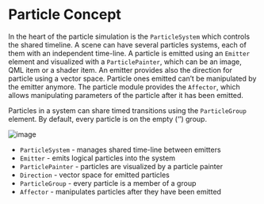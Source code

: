 # Particle Concept

In the heart of the particle simulation is the `ParticleSystem` which controls the shared timeline. A scene can have several particles systems, each of them with an independent time-line. A particle is emitted using an `Emitter` element and visualized with a `ParticlePainter`, which can be an image, QML item or a shader item.
An emitter provides also the direction for particle using a vector space. Particle ones emitted can’t be manipulated by the emitter anymore. The particle module provides the `Affector`, which allows manipulating parameters of the particle after it has been emitted.

Particles in a system can share timed transitions using the `ParticleGroup` element. By default, every particle is on the empty (‘’) group.

![image](../../ch10-effects/assets//particlesystem.png)


* `ParticleSystem` - manages shared time-line between emitters
* `Emitter` - emits logical particles into the system
* `ParticlePainter` - particles are visualized by a particle painter
* `Direction` - vector space for emitted particles
* `ParticleGroup` - every particle is a member of a group
* `Affector` - manipulates particles after they have been emitted

